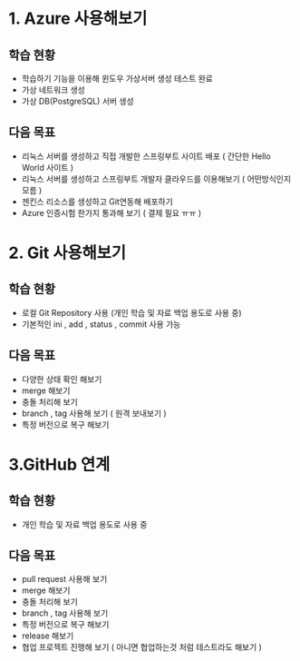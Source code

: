 # 1. Azure 사용해보기
## 학습 현황 
 - 학습하기 기능을 이용해 윈도우 가상서버 생성 테스트 완료
 - 가상 네트워크 생성
 - 가상 DB(PostgreSQL) 서버 생성

## 다음 목표 
- 리눅스 서버를 생성하고 직접 개발한 스프링부트 사이트 배포 ( 간단한 Hello World 사이트 )
- 리눅스 서버를 생성하고 스프링부트 개발자 클라우드를 이용해보기 ( 어떤방식인지 모름 )
- 젠킨스 리소스를 생성하고 Git연동해 배포하기
- Azure 인증시험 한가지 통과해 보기 ( 결제 필요 ㅠㅠ )



# 2. Git 사용해보기
## 학습 현황  
* 로컬 Git Repository 사용 (개인 학습 및 자료 백업 용도로 사용 중)
* 기본적인 ini , add , status , commit 사용 가능

## 다음 목표
- 다양한 상태 확인 해보기
- merge 해보기 
- 충돌 처리해 보기
- branch , tag 사용해 보기 ( 원격 보내보기 )
- 특정 버전으로 복구 해보기

# 3.GitHub 연계
## 학습 현황 
- 개인 학습 및 자료 백업 용도로 사용 중

## 다음 목표
- pull request 사용해 보기 
- merge 해보기 
- 충돌 처리해 보기
- branch , tag 사용해 보기
- 특정 버전으로 복구 해보기
- release 해보기
- 협업 프로젝트 진행해 보기 ( 아니면 협업하는것 처럼 테스트라도 해보기 )